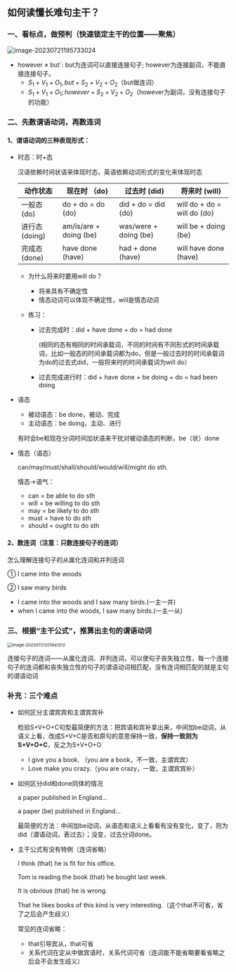 ## 如何读懂长难句主干？

### 一、看标点，做预判（快速锁定主干的位置——聚焦）

![image-20230721195733024](C:\Users\ndream\AppData\Roaming\Typora\typora-user-images\image-20230721195733024.png)

- however $\neq$ but`: but为连词可以直接连接句子; however为连接副词，不能直接连接句子。
  - $S_1 + V_1 + O_1, but + S_2 + V_2 + O_2$（but做连词）
  - $S_1 + V_1 + O_1; however + S_2 + V_2 + O_2$（however为副词，没有连接句子的功能）



### 二、先数谓语动词，再数连词

#### 1、谓语动词的三种表现形式：

- 时态：时+态

  汉语依赖时间状语来体现时态，英语依赖动词形式的变化来体现时态

  | 动作状态        | 现在时  （do)                  | 过去时  (did)           | 将来时  (will)                |
  | --------------- | ------------------------------ | ----------------------- | ----------------------------- |
  | 一般态  (do)    | do + do =  do  (do)            | did + do =  did  (do)   | will do +  do = will do  (do) |
  | 进行态  (doing) | am/is/are  + doing        (be) | was/were +  doing  (be) | will be +  doing  (be)        |
  | 完成态  (done)  | have done  (have)              | had + done  (have)      | will have  done  (have)       |

  - 为什么将来时要用will do？

    - 将来具有不确定性
    - 情态动词可以体现不确定性，will是情态动词

  
  
  
  
  
  
  
  
  
  
  
  - 练习：
  
    - 过去完成时：did + have done + do = had done
  
      (相同的态有相同的时间承载词，不同的时间有不同形式的时间承载词，比如一般态的时间承载词都为do，但是一般过去时的时间承载词为do的过去式did，一般将来时的时间承载词为will do）
  
    - 过去完成进行时：did + have done + be doing + do = had been doing
  
- 语态

  - 被动语态：be done，被动、完成
  - 主动语态：be doing，主动、进行

  有时会be和现在分词时间加状语来干扰对被动语态的判断，be（状）done

- 情态（语态）

  can/may/must/shall/should/would/will/might do sth.

  情态→语气：

  - can = be able to do sth
  - will = be willing to do sth
  - may = be likely to do sth
  - must = have to do sth
  - should = ought to do sth

#### 2、数连词（注意：只数连接句子的连词）

怎么理解连接句子的从属化连词和并列连词

① I came into the woods    

② I saw many birds

- I came into the woods and I saw many birds.(一主一并)
- when I came into the woods, I saw many birds.(一主一从)



### 三、根据“主干公式”，推算出主句的谓语动词

<img src="C:\Users\ndream\AppData\Roaming\Typora\typora-user-images\image-20230721201941312.png" alt="image-20230721201941312" style="zoom: 67%;" />

连接句子的连词——从属化连词、并列连词，可以使句子丧失独立性，每一个连接句子的连词都和丧失独立性的句子的谓语动词相匹配，没有连词相匹配的就是主句的谓语动词

 

### 补充：三个难点

- 如何区分主谓宾宾和主谓宾宾补

  检验S+V+O+C句型最简便的方法：把宾语和宾补拿出来，中间加be动词，从语义上看，改成S+V+C是否和原句的意思保持一致，**保持一致则为S+V+O+C**，反之为S+V+O+O

  - I give you a book. （you are a book，不一致，主谓宾宾）
  - Love make you crazy.（you are crazy，一致，主谓宾宾补）

- 如何区分did和done同体的情况

  a paper published in England…

  a paper (be) published in England…

  最简便的方法：中间加be动词，从语态和语义上看看有没有变化，变了，则为did（谓语动词，表过去）；没变，过去分词done。

- 主干公式有没有特例（连词省略）

  I think (that) he is fit for his office.

  Tom is reading the book (that) he bought last week.

  It is obvious (that) he is wrong.

  That he likes books of this kind is very interesting.（这个that不可省，省了之后会产生歧义）

  常见的连词省略：

  - that引导宾从，that可省
  - 关系代词在定从中做宾语时，关系代词可省（连词能不能省略要看省略之后会不会发生歧义）

  